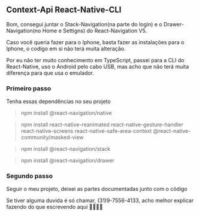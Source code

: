 ## Context-Api React-Native-CLI

Bom, consegui juntar o Stack-Navigation(na parte do login) e o Drawer-Navigation(no Home e Settigns) do React-Navigation V5.

Caso você queria fazer para o Iphone, basta fazer as instalações para o Iphone, o codigo em si não terá muita alteração.

Por eu não ter muito conhecimento em TypeScript, passei para a CLI do React-Native, uso o Android pelo cabo USB, mas acho que não terá muita diferença para que usa o emulador.

### Primeiro passo

Tenha essas dependências no seu projeto

> npm install @react-navigation/native

> npm install react-native-reanimated react-native-gesture-handler react-native-screens react-native-safe-area-context @react-native-community/masked-view

> npm install @react-navigation/stack

> npm install @react-navigation/drawer

### Segundo passo

Seguir o meu projeto, deixei as partes documentadas junto com o código 

Se tiver alguma duvida é só chamar, (31)9-7556-4133, acho melhor explicar fazendo do que escrevendo aqui 🐱‍🏍🐱‍🏍
